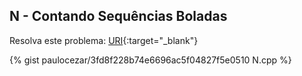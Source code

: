 
## N - Contando Sequências Boladas

Resolva este problema:
[URI][uri-2070]{:target="_blank"}

{% gist paulocezar/3fd8f228b74e6696ac5f04827f5e0510 N.cpp %}

[uri-2070]:		https://www.urionlinejudge.com.br/judge/pt/problems/view/2070
